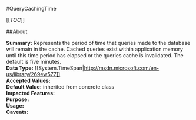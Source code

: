 #QueryCachingTime

[[_TOC_]]

##About

**Summary:**  Represents the period of time that queries made to the database will remain in the cache. Cached queries exist within application memory until this time period has elapsed or the queries cache is invalidated. The default is five minutes.   
**Data Type:** [[System.TimeSpan|http://msdn.microsoft.com/en-us/library/269ew577]]  
**Accepted Values:**   
**Default Value:** inherited from concrete class  
**Impacted Features:**   
**Purpose:**   
**Usage:**   
**Caveats:**   

